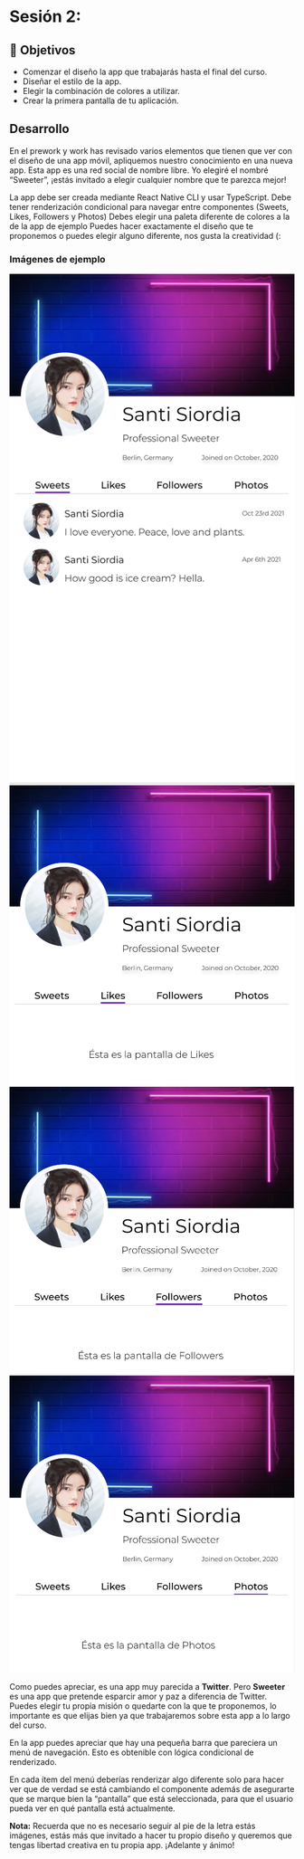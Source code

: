 # Sesión 2: 

## 🎯 Objetivos

- Comenzar el diseño la app que trabajarás hasta el final del curso.
- Diseñar el estilo de la app.
- Elegir la combinación de colores a utilizar.
- Crear la primera pantalla de tu aplicación.

## Desarrollo

En el prework y work has revisado varios elementos que tienen que ver con el diseño de una app móvil, apliquemos nuestro conocimiento en una nueva app. Esta app es una red social de nombre libre. Yo elegiré el nombré “Sweeter”, ¡estás invitado a elegir cualquier nombre que te parezca mejor!

La app debe ser creada mediante React Native CLI y usar TypeScript.
Debe tener renderización condicional para navegar entre componentes (Sweets, Likes, Followers y Photos)
Debes elegir una paleta diferente de colores a la de la app de ejemplo
Puedes hacer exactamente el diseño que te proponemos o puedes elegir alguno diferente, nos gusta la creatividad (:


### Imágenes de ejemplo

![Sweets](./assets/image1.png)
![Likes](./assets/image2.png)
![Followers](./assets/image5.png)
![Photos](./assets/image4.png)

Como puedes apreciar, es una app muy parecida a **Twitter**. Pero **Sweeter** es una app que pretende esparcir amor y paz a diferencia de Twitter. Puedes elegir tu propia misión o quedarte con la que te proponemos, lo importante es que elijas bien ya que trabajaremos sobre esta app a lo largo del curso.

En la app puedes apreciar que hay una pequeña barra que pareciera un menú de navegación. Esto es obtenible con lógica condicional de renderizado.

En cada ítem del menú deberías renderizar algo diferente solo para hacer ver que de verdad se está cambiando el componente además de asegurarte que se marque bien la “pantalla” que está seleccionada, para que el usuario pueda ver en qué pantalla está actualmente.

**Nota:** Recuerda que no es necesario seguir al pie de la letra estás imágenes, estás más que invitado a hacer tu propio diseño y queremos que tengas libertad creativa en tu propia app. ¡Adelante y ánimo!
